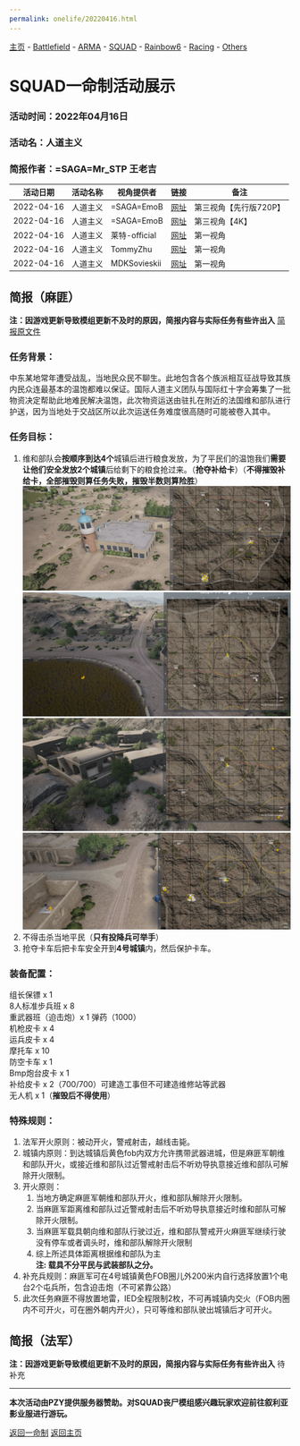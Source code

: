 ```yaml
---
permalink: onelife/20220416.html
---
```

[主页](https://saga2003.github.io/)   -  [Battlefield](https://saga2003.github.io/battlefield.html)   -   [ARMA](https://saga2003.github.io/arma.html)   -   [SQUAD](https://saga2003.github.io/squad.html)   -   [Rainbow6](https://saga2003.github.io/rainbow6.html)   -   [Racing](https://saga2003.github.io/racing.html)   -   [Others](https://saga2003.github.io/others.html)

# SQUAD一命制活动展示

### 活动时间：2022年04月16日

### 活动名：人道主义

### 简报作者：=SAGA=Mr_STP 王老吉

活动日期|活动名称|视角提供者|链接|备注
---|---|---|---|---
2022-04-16|人道主义|=SAGA=EmoB|[网址](https://www.bilibili.com/video/BV1oi4y1U7Sr/)|第三视角【先行版720P】
2022-04-16|人道主义|=SAGA=EmoB|[网址](https://www.bilibili.com/video/BV1ka411v7wp/)|第三视角【4K】
2022-04-16|人道主义|莱特-official|[网址](https://www.bilibili.com/video/BV1EL4y1L7oR/)|第一视角
2022-04-16|人道主义|TommyZhu|[网址](https://www.bilibili.com/video/BV18a411v7BP/)|第一视角
2022-04-16|人道主义|MDKSovieskii|[网址](https://www.bilibili.com/video/BV1wA4y1X7m5/)|第一视角

## 简报（麻匪）
**注：因游戏更新导致模组更新不及时的原因，简报内容与实际任务有些许出入**
[简报原文件](../../file/squad/onelife/20220416/mafei.pdf)

### 任务背景：
中东某地常年遭受战乱，当地民众民不聊生。此地包含各个族派相互征战导致其族内民众连最基本的温饱都难以保证。国际人道主义团队与国际红十字会筹集了一批物资决定帮助此地难民解决温饱，此次物资运送由驻扎在附近的法国维和部队进行护送，因为当地处于交战区所以此次运送任务难度很高随时可能被卷入其中。  

### 任务目标：
1. 维和部队会**按顺序到达4个**城镇后进行粮食发放，为了平民们的温饱我们**需要让他们安全发放2个城镇**后给剩下的粮食抢过来。（**抢夺补给卡**）（**不得摧毁补给卡，全部摧毁则算任务失败，摧毁半数则算险胜**）  
![活动截图](../../image/sq_20220416_01.png)  
![活动截图](../../image/sq_20220416_02.png)  
![活动截图](../../image/sq_20220416_03.png)  
![活动截图](../../image/sq_20220416_04.png)  
2. 不得击杀当地平民（**只有投降兵可举手**）
3. 抢夺卡车后把卡车安全开到**4号城镇**内，然后保护卡车。

### 装备配置：
组长保镖 x 1  
8人标准步兵班 x 8  
重武器班（迫击炮）x 1 弹药（1000）  
机枪皮卡 x 4  
运兵皮卡 x 4  
摩托车 x 10  
防空卡车 x 1  
Bmp炮台皮卡 x 1  
补给皮卡 x 2（700/700）可建造工事但不可建造维修站等武器  
无人机 x 1（**摧毁后不得使用**）  

### 特殊规则：
1. 法军开火原则：被动开火，警戒射击，越线击毙。
2. 城镇内原则：到达城镇后黄色fob内双方允许携带武器进城，但是麻匪军朝维和部队开火，或接近维和部队过近警戒射击后不听劝导执意接近维和部队可解除开火限制。
3. 开火原则：  
   1. 当地方确定麻匪军朝维和部队开火，维和部队解除开火限制。  
   2. 当麻匪军距离维和部队过近警戒射击后不听劝导执意接近时维和部队可解除开火限制。
   3. 当麻匪军载具朝向维和部队行驶过近，维和部队警戒开火麻匪军继续行驶没有停车或者调头时，维和部队解除开火限制  
   4. 综上所述具体距离根据维和部队为主  
**注: 载具不分平民与武装部队之分。**
5.	补充兵规则：麻匪军可在4号城镇黄色FOB圈儿外200米内自行选择放置1个电台2个屯兵所，包含迫击炮（不可紧靠公路）  
6.	此次任务麻匪不得放置地雷，IED全程限制2枚，不可再城镇内交火（FOB内圈内不可开火，可在圈外朝内开火），只可等维和部队驶出城镇后才可开火。  

## 简报（法军）
**注：因游戏更新导致模组更新不及时的原因，简报内容与实际任务有些许出入**
待补充


---
**本次活动由PZY提供服务器赞助。对SQUAD丧尸模组感兴趣玩家欢迎前往叙利亚影业服进行游玩。**

[返回一命制](https://saga2003.github.io/squad.html)
[返回主页](https://saga2003.github.io/)